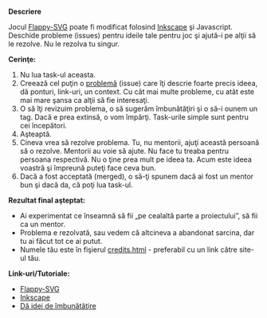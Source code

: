 **Descriere**

Jocul [Flappy-SVG](https://github.com/fossasia/flappy-svg#flappy-svg) poate fi modificat folosind [Inkscape](http://inkscape.org/) şi Javascript.
Deschide probleme (issues) pentru ideile tale pentru joc şi ajută-i pe alţii să le rezolve. Nu le rezolva tu singur.

**Cerinţe:**

1. Nu lua task-ul aceasta.
2. Creează cel puţin o [problemă](https://github.com/fossasia/flappy-svg/issues) (issue) care îţi descrie foarte precis ideea, dă ponturi, link-uri, un context. Cu cât mai multe probleme, cu atât este mai mare şansa ca alţii să fie interesaţi.
3. O să îţi revizuim problema, o să sugerăm îmbunătăţiri şi o să-i ounem un tag. Dacă e prea extinsă, o vom împărţi. Task-urile simple sunt pentru cei începători.
4. Aşteaptă.
5. Cineva vrea să rezolve problema. Tu, nu mentorii, ajuţi această persoană să o rezolve. Mentorii au voie să ajute. Nu face tu treaba pentru persoana respectivă. Nu o ţine prea mult pe ideea ta. Acum este ideea voastră şi împreună puteţi face ceva bun.
7. Dacă a fost acceptată (merged), o să-ţi spunem dacă ai fost un mentor bun şi dacă da, că poţi lua task-ul.

**Rezultat final aşteptat:** 

- Ai experimentat ce înseamnă să fii „pe cealaltă parte a proiectului”, să fii ca un mentor.
- Problema e rezolvată, sau vedem că altcineva a abandonat sarcina, dar tu ai făcut tot ce ai putut.
- Numele tău este în fişierul [credits.html](http://fossasia.github.io/flappy-svg/credits.html) - preferabil cu un link către site-ul tău.

**Link-uri/Tutoriale:**

- [Flappy-SVG](https://github.com/fossasia/flappy-svg#flappy-svg)
- [Inkscape](http://inkscape.org/)
- [Dă idei de îmbunătăţire](https://github.com/fossasia/flappy-svg/issues)
